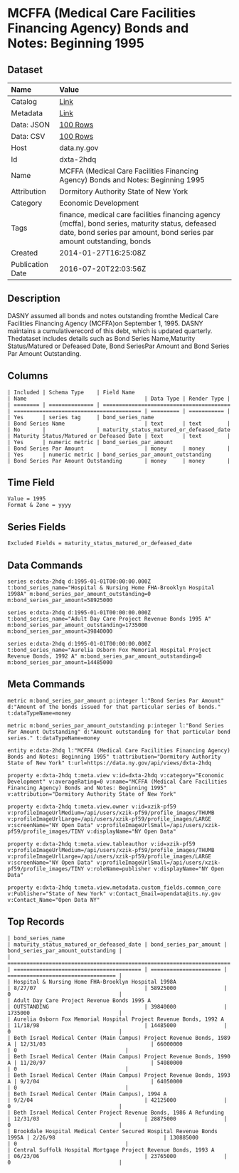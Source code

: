# MCFFA (Medical Care Facilities Financing Agency) Bonds and Notes: Beginning 1995

## Dataset

| Name | Value |
| :--- | :---- |
| Catalog | [Link](https://catalog.data.gov/dataset/mcffa-medical-care-facilities-financing-agency-bonds-and-notes-beginning-1995) |
| Metadata | [Link](https://data.ny.gov/api/views/dxta-2hdq) |
| Data: JSON | [100 Rows](https://data.ny.gov/api/views/dxta-2hdq/rows.json?max_rows=100) |
| Data: CSV | [100 Rows](https://data.ny.gov/api/views/dxta-2hdq/rows.csv?max_rows=100) |
| Host | data.ny.gov |
| Id | dxta-2hdq |
| Name | MCFFA (Medical Care Facilities Financing Agency) Bonds and Notes: Beginning 1995 |
| Attribution | Dormitory Authority State of New York |
| Category | Economic Development |
| Tags | finance, medical care facilities financing agency (mcffa), bond series, maturity status, defeased date, bond series par amount, bond series par amount outstanding, bonds |
| Created | 2014-01-27T16:25:08Z |
| Publication Date | 2016-07-20T22:03:56Z |

## Description

DASNY assumed all bonds and notes outstanding fromthe Medical Care Facilities Financing Agency (MCFFA)on September 1, 1995. DASNY maintains a cumulativerecord of this debt, which is updated quarterly. Thedataset includes details such as Bond Series Name,Maturity Status/Matured or Defeased Date, Bond SeriesPar Amount and Bond Series Par Amount Outstanding.

## Columns

```ls
| Included | Schema Type    | Field Name                               | Name                                     | Data Type | Render Type |
| ======== | ============== | ======================================== | ======================================== | ========= | =========== |
| Yes      | series tag     | bond_series_name                         | Bond Series Name                         | text      | text        |
| No       |                | maturity_status_matured_or_defeased_date | Maturity Status/Matured or Defeased Date | text      | text        |
| Yes      | numeric metric | bond_series_par_amount                   | Bond Series Par Amount                   | money     | money       |
| Yes      | numeric metric | bond_series_par_amount_outstanding       | Bond Series Par Amount Outstanding       | money     | money       |
```

## Time Field

```ls
Value = 1995
Format & Zone = yyyy
```

## Series Fields

```ls
Excluded Fields = maturity_status_matured_or_defeased_date
```

## Data Commands

```ls
series e:dxta-2hdq d:1995-01-01T00:00:00.000Z t:bond_series_name="Hospital & Nursing Home FHA-Brooklyn Hospital 1998A" m:bond_series_par_amount_outstanding=0 m:bond_series_par_amount=58925000

series e:dxta-2hdq d:1995-01-01T00:00:00.000Z t:bond_series_name="Adult Day Care Project Revenue Bonds 1995 A" m:bond_series_par_amount_outstanding=1735000 m:bond_series_par_amount=39840000

series e:dxta-2hdq d:1995-01-01T00:00:00.000Z t:bond_series_name="Aurelia Osborn Fox Memorial Hospital Project Revenue Bonds, 1992 A" m:bond_series_par_amount_outstanding=0 m:bond_series_par_amount=14485000
```

## Meta Commands

```ls
metric m:bond_series_par_amount p:integer l:"Bond Series Par Amount" d:"Amount of the bonds issued for that particular series of bonds." t:dataTypeName=money

metric m:bond_series_par_amount_outstanding p:integer l:"Bond Series Par Amount Outstanding" d:"Amount outstanding for that particular bond series." t:dataTypeName=money

entity e:dxta-2hdq l:"MCFFA (Medical Care Facilities Financing Agency) Bonds and Notes: Beginning 1995" t:attribution="Dormitory Authority State of New York" t:url=https://data.ny.gov/api/views/dxta-2hdq

property e:dxta-2hdq t:meta.view v:id=dxta-2hdq v:category="Economic Development" v:averageRating=0 v:name="MCFFA (Medical Care Facilities Financing Agency) Bonds and Notes: Beginning 1995" v:attribution="Dormitory Authority State of New York"

property e:dxta-2hdq t:meta.view.owner v:id=xzik-pf59 v:profileImageUrlMedium=/api/users/xzik-pf59/profile_images/THUMB v:profileImageUrlLarge=/api/users/xzik-pf59/profile_images/LARGE v:screenName="NY Open Data" v:profileImageUrlSmall=/api/users/xzik-pf59/profile_images/TINY v:displayName="NY Open Data"

property e:dxta-2hdq t:meta.view.tableauthor v:id=xzik-pf59 v:profileImageUrlMedium=/api/users/xzik-pf59/profile_images/THUMB v:profileImageUrlLarge=/api/users/xzik-pf59/profile_images/LARGE v:screenName="NY Open Data" v:profileImageUrlSmall=/api/users/xzik-pf59/profile_images/TINY v:roleName=publisher v:displayName="NY Open Data"

property e:dxta-2hdq t:meta.view.metadata.custom_fields.common_core v:Publisher="State of New York" v:Contact_Email=opendata@its.ny.gov v:Contact_Name="Open Data NY"
```

## Top Records

```ls
| bond_series_name                                                       | maturity_status_matured_or_defeased_date | bond_series_par_amount | bond_series_par_amount_outstanding | 
| ====================================================================== | ======================================== | ====================== | ================================== | 
| Hospital & Nursing Home FHA-Brooklyn Hospital 1998A                    | 8/27/07                                  | 58925000               | 0                                  | 
| Adult Day Care Project Revenue Bonds 1995 A                            | OUTSTANDING                              | 39840000               | 1735000                            | 
| Aurelia Osborn Fox Memorial Hospital Project Revenue Bonds, 1992 A     | 11/18/98                                 | 14485000               | 0                                  | 
| Beth Israel Medical Center (Main Campus) Project Revenue Bonds, 1989 A | 12/31/03                                 | 66000000               | 0                                  | 
| Beth Israel Medical Center (Main Campus) Project Revenue Bonds, 1990 A | 11/20/97                                 | 54080000               | 0                                  | 
| Beth Israel Medical Center (Main Campus) Project Revenue Bonds, 1993 A | 9/2/04                                   | 64050000               | 0                                  | 
| Beth Israel Medical Center (Main Campus), 1994 A                       | 9/2/04                                   | 42125000               | 0                                  | 
| Beth Israel Medical Center Project Revenue Bonds, 1986 A Refunding     | 12/31/03                                 | 28875000               | 0                                  | 
| Brookdale Hospital Medical Center Secured Hospital Revenue Bonds 1995A | 2/26/98                                  | 130885000              | 0                                  | 
| Central Suffolk Hospital Mortgage Project Revenue Bonds, 1993 A        | 06/23/06                                 | 23765000               | 0                                  | 
```